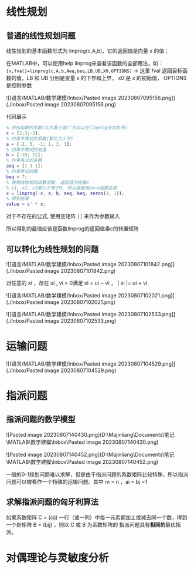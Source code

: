 # 线性规划

## 普通的线性规划问题

线性规划的基本函数形式为 linprog(c,A,b)，它的返回值是向量 x 的值；

在MATLAB中，可以使用help linprog来查看该函数的全部用法，如：
`[x,fval]=linprog(c,A,b,Aeq,beq,LB,UB,X0,OPTIONS)`  -> 这里 fval 返回目标函数的值，LB 和 UB 分别是变量 x 的下界和上界， x0 是 x 的初始值， OPTIONS 是控制参数

![[语言/MATLAB/数学建模/Inbox/Pasted image 20230807095156.png]](./Inbox/Pasted image 20230807095156.png)

代码展示
```matlab
% 目标函数的系数(化为最小值)(也可以在linprog处加负号)
c = [2;3;-5];
% 约束不等式的系数(都化为小于)
a = [-2, 5, -1; 1, 3, 1];
% 约束不等式的右值
b = [-10; 12];
% 约束等式的系数
aeq = [1 1 1];
% 约束等式的解
beq = 7;
% 使用线性规划函数求解, 返回值为向量x
% x1, x2, x3都小于等于0, 所以直接用zero函数生成
x = linprog(-c, a, b, aeq, beq, zeros(3, 1));
% 得到结果
value = c' * x;
```

对于不存在的公式, 使用空矩阵 `[]` 来作为参数输入

所以得到的最值应该是函数linprog的返回值乘c的转置矩阵


## 可以转化为线性规划的问题

![[语言/MATLAB/数学建模/Inbox/Pasted image 20230807101842.png]](./Inbox/Pasted image 20230807101842.png)

对任意的 xi ，存在 ui , vi > 0满足 xi = ui − vi ， | xi |= ui + vi

![[语言/MATLAB/数学建模/Inbox/Pasted image 20230807102021.png]](./Inbox/Pasted image 20230807102021.png)

![[语言/MATLAB/数学建模/Inbox/Pasted image 20230807102533.png]](./Inbox/Pasted image 20230807102533.png)

# 运输问题

![[语言/MATLAB/数学建模/Inbox/Pasted image 20230807104529.png]](./Inbox/Pasted image 20230807104529.png)

# 指派问题

## 指派问题的数学模型

![Pasted image 20230807140430.png](D:\Majinliang\Documents\笔记\MATLAB\数学建模\Inbox\Pasted image 20230807140430.png)

![Pasted image 20230807140452.png](D:\Majinliang\Documents\笔记\MATLAB\数学建模\Inbox\Pasted image 20230807140452.png)

一般的0-1规划问题难以求解，但是由于指派问题的系数矩阵比较特殊，所以指派问题可以被看作一个特殊的运输问题。其中 m = n ，ai = bj =1

## 求解指派问题的匈牙利算法

如果系数矩阵  C = (cij) 一行（或一列）中每一元素都加上或减去同一个数，得到一个新矩阵 B = (bij) ，则以 C 或 B 为系数矩阵的 指派问题具有**相同的**最优指派。

# 对偶理论与灵敏度分析











